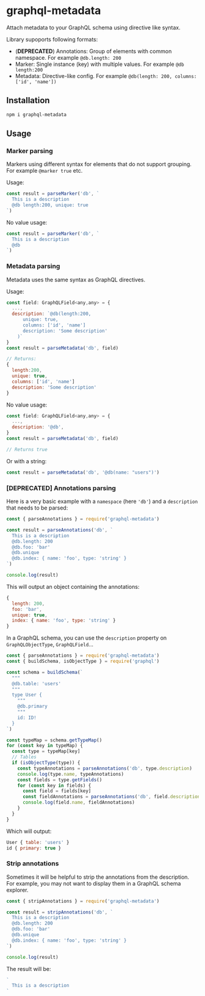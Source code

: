 # graphql-metadata

Attach metadata to your GraphQL schema using directive like syntax. 

Library supoports following formats:

- (**DEPRECATED**) Annotations: Group of elements with common namespace. For example `@db.length: 200`
- Marker: Single instance (key) with multiple values. For example `@db length:200`
- Metadata: Directive-like config. For example `@db(length: 200, columns: ['id', 'name'])`

## Installation

```bash
npm i graphql-metadata
```

## Usage

### Marker parsing

Markers using different syntax for elements that do not support grouping.
For example `@marker true` etc.

Usage: 
```js
const result = parseMarker('db', `
  This is a description
  @db length:200, unique: true 
`)
```

No value usage:

```js
const result = parseMarker('db', `
  This is a description
  @db
`)
```

### Metadata parsing

Metadata uses the same syntax as GraphQL directives.

Usage: 

```js
const field: GraphQLField<any,any> = {
  ...,
  description: `@db(length:200, 
      unique: true, 
      columns: ['id', 'name']
      description: 'Some description'
    )`
}
const result = parseMetadata('db', field)

// Returns:
{
  length:200, 
  unique: true, 
  columns: ['id', 'name']
  description: 'Some description'
}
```

No value usage:

```js
const field: GraphQLField<any,any> = {
  ...,
  description: '@db',
}
const result = parseMetadata('db', field)

// Returns true
```

Or with a string:

```js
const result = parseMetadata('db', '@db(name: "users")')
```

### [DEPRECATED] Annotations parsing

Here is a very basic example with a `namespace` (here `'db'`) and a `description` that needs to be parsed:

```js
const { parseAnnotations } = require('graphql-metadata')

const result = parseAnnotations('db', `
  This is a description
  @db.length: 200
  @db.foo: 'bar'
  @db.unique
  @db.index: { name: 'foo', type: 'string' }
`)

console.log(result)
```

This will output an object containing the annotations:

```js
{
  length: 200,
  foo: 'bar',
  unique: true,
  index: { name: 'foo', type: 'string' }
}
```

In a GraphQL schema, you can use the `description` property on `GraphQLObjectType`, `GraphQLField`...

```js
const { parseAnnotations } = require('graphql-metadata')
const { buildSchema, isObjectType } = require('graphql')

const schema = buildSchema(`
  """
  @db.table: 'users'
  """
  type User {
    """
    @db.primary
    """
    id: ID!
  }
`)

const typeMap = schema.getTypeMap()
for (const key in typeMap) {
  const type = typeMap[key]
  // Tables
  if (isObjectType(type)) {
    const typeAnnotations = parseAnnotations('db', type.description)
    console.log(type.name, typeAnnotations)
    const fields = type.getFields()
    for (const key in fields) {
      const field = fields[key]
      const fieldAnnotations = parseAnnotations('db', field.description)
      console.log(field.name, fieldAnnotations)
    }
  }
}
```

Which will output:

```js
User { table: 'users' }
id { primary: true }
```


### Strip annotations

Sometimes it will be helpful to strip the annotations from the description. For example, you may not want to display them in a GraphQL schema explorer.

```js
const { stripAnnotations } = require('graphql-metadata')

const result = stripAnnotations('db', `
  This is a description
  @db.length: 200
  @db.foo: 'bar'
  @db.unique
  @db.index: { name: 'foo', type: 'string' }
`)

console.log(result)
```

The result will be:

```js
`
  This is a description
`
```
